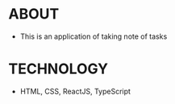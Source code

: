 # ABOUT

- This is an application of taking note of tasks

# TECHNOLOGY

- HTML, CSS, ReactJS, TypeScript
